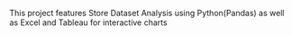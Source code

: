 This project features Store Dataset Analysis using Python(Pandas) as well as Excel and Tableau for interactive charts 

